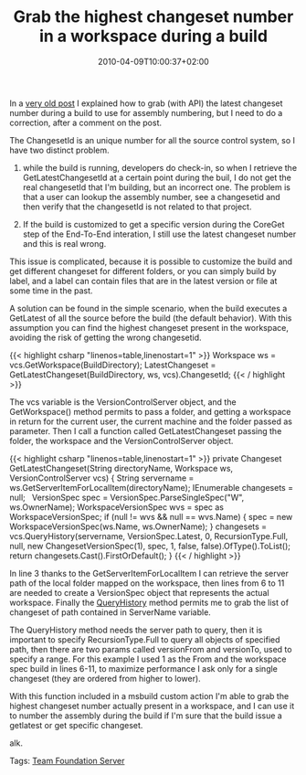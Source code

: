 ﻿---
title: "Grab the highest changeset number in a workspace during a build"
description: ""
date: 2010-04-09T10:00:37+02:00
draft: false
tags: [Team Foundation Server,TFS Build]
categories: [Tfs]
---
In a [very old post](http://www.codewrecks.com/blog/index.php/2009/09/07/again-on-assembly-numbering-during-tfs-build/) I explained how to grab (with API) the latest changeset number during a build to use for assembly numbering, but I need to do a correction, after a comment on the post.

The ChangesetId is an unique number for all the source control system, so I have two distinct problem.

1) while the build is running, developers do check-in, so when I retrieve the GetLatestChangesetId at a certain point during the buil, I do not get the real changesetId that I'm building, but an incorrect one. The problem is that a user can lookup the assembly number, see a changesetid and then verify that the changesetId is not related to that project.

2) If the build is customized to get a specific version during the CoreGet step of the End-To-End interation, I still use the latest changeset number and this is real wrong.

This issue is complicated, because it is possible to customize the build and get different changeset for different folders, or you can simply build by label, and a label can contain files that are in the latest version or file at some time in the past.

A solution can be found in the simple scenario, when the build executes a GetLatest of all the source before the build (the default behavior). With this assumption you can find the highest changeset present in the workspace, avoiding the risk of getting the wrong changesetid.

{{< highlight csharp "linenos=table,linenostart=1" >}}
Workspace ws = vcs.GetWorkspace(BuildDirectory);
LatestChangeset = GetLatestChangeset(BuildDirectory, ws, vcs).ChangesetId;
{{< / highlight >}}

The vcs variable is the VersionControlServer object, and the GetWorkspace() method permits to pass a folder, and getting a workspace in return for the current user, the current machine and the folder passed as parameter. Then I call a function called GetLatestChangeset passing the folder, the workspace and the VersionControlServer object.

{{< highlight csharp "linenos=table,linenostart=1" >}}
private Changeset GetLatestChangeset(String directoryName, Workspace ws, VersionControlServer vcs)
{
String servername = ws.GetServerItemForLocalItem(directoryName);
IEnumerable changesets = null;
 
VersionSpec spec = VersionSpec.ParseSingleSpec("W", ws.OwnerName);
WorkspaceVersionSpec wvs = spec as WorkspaceVersionSpec;
if (null != wvs && null == wvs.Name)
{
spec = new WorkspaceVersionSpec(ws.Name, ws.OwnerName);
}
changesets = vcs.QueryHistory(servername, VersionSpec.Latest, 0, RecursionType.Full, null,
new ChangesetVersionSpec(1), spec, 1, false, false).OfType<Changeset>().ToList();
 
return changesets.Cast<Changeset>().FirstOrDefault();
}
{{< / highlight >}}

In line 3 thanks to the GetServerItemForLocalItem I can retrieve the server path of the local folder mapped on the workspace, then lines from 6 to 11 are needed to create a VersionSpec object that represents the actual workspace. Finally the [QueryHistory](http://msdn.microsoft.com/en-us/library/bb138960%28v=VS.80%29.aspx) method permits me to grab the list of changeset of path contained in ServerName variable.

The QueryHistory method needs the server path to query, then it is important to specify RecursionType.Full to query all objects of specified path, then there are two params called versionFrom and versionTo, used to specify a range. For this example I used 1 as the From and the workspace spec build in lines 6-11, to maximize performance I ask only for a single changeset (they are ordered from higher to lower).

With this function included in a msbuild custom action I'm able to grab the highest changeset number actually present in a workspace, and I can use it to number the assembly during the build if I'm sure that the build issue a getlatest or get specific changeset.

alk.

Tags: [Team Foundation Server](http://technorati.com/tag/Team%20Foundation%20Server)
